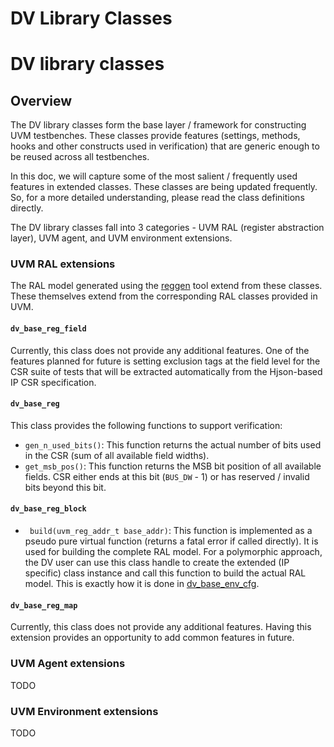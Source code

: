 # DV Library Classes

# DV library classes

## Overview
The DV library classes form the base layer / framework for constructing UVM
testbenches. These classes provide features (settings, methods, hooks and other
constructs used in verification) that are generic enough to be reused across
all testbenches.

In this doc, we will capture some of the most salient / frequently used features
in extended classes. These classes are being updated frequently. So, for a more
detailed understanding, please read the class definitions directly.

The DV library classes fall into 3 categories - UVM RAL (register abstraction
layer), UVM agent, and UVM environment extensions.

### UVM RAL extensions
The RAL model generated using the [reggen](../../../../util/reggen/doc/setup_and_use.md) tool
extend from these classes. These themselves extend from the corresponding RAL
classes provided in UVM.

#### `dv_base_reg_field`
Currently, this class does not provide any additional features. One of the
features planned for future is setting exclusion tags at the field level for the
CSR suite of tests that will be extracted automatically from the Hjson-based
IP CSR specification.

#### `dv_base_reg`
This class provides the following functions to support verification:
* `gen_n_used_bits()`: This function returns the actual number of bits used in
  the CSR (sum of all available field widths).
* `get_msb_pos()`: This function returns the MSB bit position of all available
  fields. CSR either ends at this bit (`BUS_DW` - 1) or has reserved / invalid
  bits beyond this bit.

#### `dv_base_reg_block`
* ` build(uvm_reg_addr_t base_addr)`: This function is implemented as a pseudo
  pure virtual function (returns a fatal error if called directly). It is used
  for building the complete RAL model. For a polymorphic approach, the DV user
  can use this class handle to create the extended (IP specific) class instance
  and call this function to build the actual RAL model. This is exactly how it
  is done in [dv_base_env_cfg](#dv_base_env_cfg).

#### `dv_base_reg_map`
Currently, this class does not provide any additional features. Having this
extension provides an opportunity to add common features in future.

### UVM Agent extensions
TODO

### UVM Environment extensions
TODO
